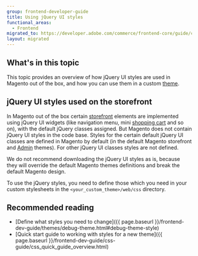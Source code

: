 ```yaml
---
group: frontend-developer-guide
title: Using jQuery UI styles
functional_areas:
  - Frontend
migrated_to: https://developer.adobe.com/commerce/frontend-core/guide/css/jquery/
layout: migrated
---
```


## What's in this topic

This topic provides an overview of how jQuery UI styles are used in Magento out of the box, and how you can use them in a custom [theme](https://glossary.magento.com/theme).

## jQuery UI styles used on the storefront

In Magento out of the box certain [storefront](https://glossary.magento.com/storefront) elements are implemented using jQuery UI widgets (like navigation menu, mini [shopping cart](https://glossary.magento.com/shopping-cart) and so on), with the default jQuery classes assigned. But Magento does not contain jQuery UI styles in the code base. Styles for the certain default jQuery UI classes are defined in Magento by default (in the default Magento storefront and [Admin](https://glossary.magento.com/admin) themes). For other jQuery UI classes styles are not defined.

We do not recommend downloading the jQuery UI styles as is, because they will override the default Magento themes definitions and break the default Magento design.

To use the jQuery styles, you need to define those which you need in your custom stylesheets in the `<your_custom_theme>/web/css` directory.

## Recommended reading

-  [Define what styles you need to change]({{ page.baseurl }}/frontend-dev-guide/themes/debug-theme.html#debug-theme-style)
-  [Quick start guide to working with styles for a new theme]({{ page.baseurl }}/frontend-dev-guide/css-guide/css_quick_guide_overview.html)
